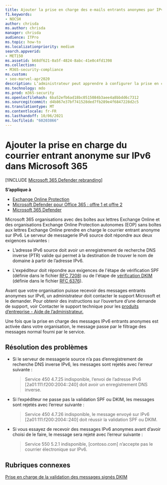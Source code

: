 ```yaml
---
title: Ajouter la prise en charge des e-mails entrants anonymes par IPv6
f1.keywords:
- NOCSH
author: chrisda
ms.author: chrisda
manager: chrisda
audience: ITPro
ms.topic: how-to
ms.localizationpriority: medium
search.appverid:
- MET150
ms.assetid: b68df621-0a5f-4824-8abc-41e0c4fd1398
ms.collection:
- M365-security-compliance
ms.custom:
- seo-marvel-apr2020
description: L’administrateur peut apprendre à configurer la prise en charge du courrier entrant anonyme à partir de sources IPv6 Exchange Online et Exchange Online Protection.
ms.technology: mdo
ms.prod: m365-security
ms.openlocfilehash: 6ba52efb6ad18bc0515084b3aee4a8bbdd6c7312
ms.sourcegitcommit: d4b867e37bf741528ded7fb289e4f6847228d2c5
ms.translationtype: MT
ms.contentlocale: fr-FR
ms.lasthandoff: 10/06/2021
ms.locfileid: "60203866"
---
```

# <a name="add-support-for-anonymous-inbound-email-over-ipv6-in-microsoft-365"></a>Ajouter la prise en charge du courrier entrant anonyme sur IPv6 dans Microsoft 365

[!INCLUDE [Microsoft 365 Defender rebranding](../includes/microsoft-defender-for-office.md)]

**S’applique à**
- [Exchange Online Protection](exchange-online-protection-overview.md)
- [Microsoft Defender pour Office 365 : offre 1 et offre 2](defender-for-office-365.md)
- [Microsoft 365 Defender](../defender/microsoft-365-defender.md)

Microsoft 365 organisations avec des boîtes aux lettres Exchange Online et des organisations Exchange Online Protection autonomes (EOP) sans boîtes aux lettres Exchange Online prendre en charge le courrier entrant anonyme sur IPv6. Le serveur de messagerie IPv6 source doit répondre aux deux exigences suivantes :

- L’adresse IPv6 source doit avoir un enregistrement de recherche DNS inverse (PTR) valide qui permet à la destination de trouver le nom de domaine à partir de l’adresse IPv6.

- L'expéditeur doit répondre aux exigences de l'étape de vérification SPF (définie dans le fichier [RFC 7208](https://tools.ietf.org/html/rfc7208)) ou de l'étape de [vérification DKIM](http://dkim.org/) (définie dans le fichier [RFC 6376](https://www.rfc-editor.org/rfc/rfc6376.txt)).

Avant que votre organisation puisse recevoir des messages entrants anonymes sur IPv6, un administrateur doit contacter le support Microsoft et le demander. Pour obtenir des instructions sur l’ouverture d’une demande de support, voir Contacter le support technique pour les [produits d’entreprise - Aide de l’administrateur.](../../business-video/get-help-support.md)

Une fois que la prise en charge des messages IPv6 entrants anonymes est activée dans votre organisation, le message passe par le filtrage des messages normal fourni par le service.

## <a name="troubleshooting"></a>Résolution des problèmes

- Si le serveur de messagerie source n’a pas d’enregistrement de recherche DNS inverse IPv6, les messages sont rejetés avec l’erreur suivante :

  > Service 450 4.7.25 indisponible, l’envoi de l’adresse IPv6 [2a01:111:f200:2004::240] doit avoir un enregistrement DNS inverse.

- Si l’expéditeur ne passe pas la validation SPF ou DKIM, les messages sont rejetés avec l’erreur suivante :

  > Service 450 4.7.26 indisponible, le message envoyé sur IPv6 [2a01:111:f200:2004::240] doit réussir la validation SPF ou DKIM.

- Si vous essayez de recevoir des messages IPv6 anonymes avant d’avoir choisi de le faire, le message sera rejeté avec l’erreur suivante :

  > Service 550 5.2.1 indisponible, [contoso.com] n’accepte pas le courrier électronique sur IPv6.

## <a name="related-topics"></a>Rubriques connexes

[Prise en charge de la validation des messages signés DKIM](support-for-validation-of-dkim-signed-messages.md)
